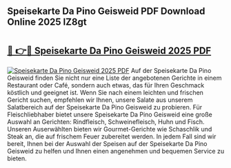 ## Speisekarte Da Pino Geisweid PDF Download Online 2025 lZ8gt

# <h2><a href="http://gc5yrs.nevu.top/?p=Speisekarte+Da+Pino+Geisweid">🔗 👉🔴 Speisekarte Da Pino Geisweid 2025 PDF</a></h2>

[![Speisekarte Da Pino Geisweid 2025 PDF](https://i.imgur.com/dBaPXMq.png)](http://gc5yrs.nevu.top/?p=Speisekarte+Da+Pino+Geisweid)
Auf der Speisekarte Da Pino Geisweid finden Sie nicht nur eine Liste der angebotenen Gerichte in einem Restaurant oder Café, sondern auch etwas, das für Ihren Geschmack köstlich und geeignet ist. Wenn Sie nach einem leichten und frischen Gericht suchen, empfehlen wir Ihnen, unsere Salate aus unserem Salatbereich auf der Speisekarte Da Pino Geisweid zu probieren. Für Fleischliebhaber bietet unsere Speisekarte Da Pino Geisweid eine große Auswahl an Gerichten: Rindfleisch, Schweinefleisch, Huhn und Fisch. Unseren Auserwählten bieten wir Gourmet-Gerichte wie Schaschlik und Steak an, die auf frischem Feuer zubereitet werden. In jedem Fall sind wir bereit, Ihnen bei der Auswahl der Speisen auf der Speisekarte Da Pino Geisweid zu helfen und Ihnen einen angenehmen und bequemen Service zu bieten.
